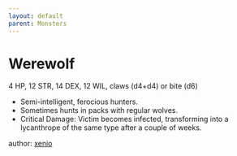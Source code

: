 ```yaml
---
layout: default
parent: Monsters
---
```

# Werewolf
4 HP, 12 STR, 14 DEX, 12 WIL, claws (d4+d4) or bite (d6)
- Semi-intelligent, ferocious hunters.
- Sometimes hunts in packs with regular wolves.
- Critical Damage: Victim becomes infected, transforming into a lycanthrope of the same type after a couple of weeks.

author: [xenio](https://xenioinabottle.blogspot.com)
